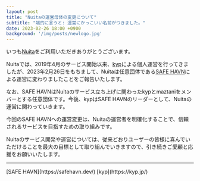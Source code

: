 ```yaml
---
layout: post
title: "Nuitaの運営母体の変更について"
subtitle: "端的に言うと: 運営にかっこいい名前がつきました。"
date: 2023-02-26 18:00 +0900
background: '/img/posts/newlogo.jpg'
---
```


いつも[Nuita](https://nuita.net/)をご利用いただきありがとうございます。

Nuitaでは、2019年4月のサービス開始以来、[kyp](https://kyp.jp)による個人運営を行ってきましたが、2023年2月26日をもちまして、Nuitaは任意団体である[SAFE HAVN](https://safehavn.dev/)による運営に変わりましたことをご報告いたします。

なお、SAFE HAVNはNuitaのサービス立ち上げに関わったkypとmaztaniをメンバーとする任意団体です。今後、kypはSAFE HAVNのリーダーとして、Nuitaの運営に関わっていきます。

今回のSAFE HAVNへの運営変更は、Nuitaの運営者を明確化することで、信頼されるサービスを目指すための取り組みです。

Nuitaのサービス開発や運営については、従来どおりユーザーの皆様に喜んでいただけることを最大の目標として取り組んでいきますので、引き続きご愛顧と応援をお願いいたします。

<hr />
[SAFE HAVN](https://safehavn.dev/)  
[kyp](https://kyp.jp/)
